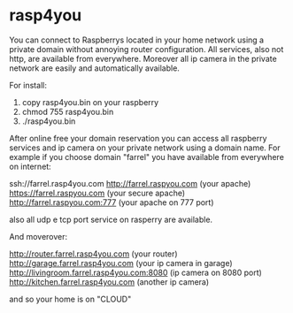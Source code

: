 # rasp4you
You can connect to Raspberrys located in your home network using a private domain without annoying router configuration.
All services, also not http, are available from everywhere. Moreover all ip camera in the private network are easily and automatically available.

For install:

1) copy rasp4you.bin on your raspberry
2) chmod 755 rasp4you.bin
3) ./rasp4you.bin

After online free your domain reservation you can access all raspberry services and ip camera
on your private network using a domain name.
For example if you choose domain "farrel" you have available from everywhere on internet:

ssh://farrel.rasp4you.com
http://farrel.raspyou.com                       (your apache)
https://farrel.raspyou.com                      (your secure apache)
http://farrel.raspyou.com:777                   (your apache on 777 port)

also all udp e tcp port service on rasperry are available.

And moverover:

http://router.farrel.rasp4you.com               (your router)
http://garage.farrel.rasp4you.com               (your ip camera in garage)
http://livingroom.farrel.rasp4you.com:8080      (ip camera on 8080 port)
http://kitchen.farrel.rasp4you.com              (another ip camera)

and so your home is on "CLOUD"
